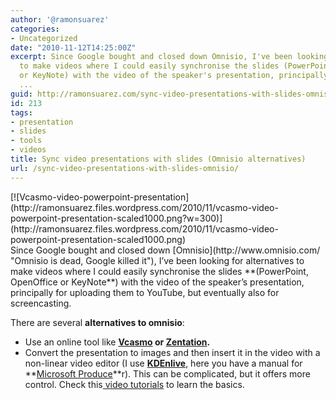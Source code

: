 ```yaml
---
author: '@ramonsuarez'
categories:
- Uncategorized
date: "2010-11-12T14:25:00Z"
excerpt: Since Google bought and closed down Omnisio, I've been looking for alternatives
  to make videos where I could easily synchronise the slides (PowerPoint, OpenOffice
  or KeyNote) with the video of the speaker's presentation, principally for uploading
  ...
guid: http://ramonsuarez.com/sync-video-presentations-with-slides-omnisio
id: 213
tags:
- presentation
- slides
- tools
- videos
title: Sync video presentations with slides (Omnisio alternatives)
url: /sync-video-presentations-with-slides-omnisio/
---
```


<div class="p_embed p_image_embed">[![Vcasmo-video-powerpoint-presentation](http://ramonsuarez.files.wordpress.com/2010/11/vcasmo-video-powerpoint-presentation-scaled1000.png?w=300)](http://ramonsuarez.files.wordpress.com/2010/11/vcasmo-video-powerpoint-presentation-scaled1000.png)</div>Since Google bought and closed down [Omnisio](http://www.omnisio.com/ "Omnisio is dead, Google killed it"), I’ve been looking for alternatives to make videos where I could easily synchronise the slides **(PowerPoint, OpenOffice or KeyNote**) with the video of the speaker’s presentation, principally for uploading them to YouTube, but eventually also for screencasting.

There are several **alternatives to omnisio**:

- Use an online tool like **[Vcasmo](http://bit.ly/aXbIT0 "Vcasmo") or [Zentation](http://bit.ly/bvrUpA "Zentation").**
- Convert the presentation to images and then insert it in the video with a non-linear video editor (I use **[KDEnlive](http://www.kdenlive.org/ "KDEnlive free video editor for Mac and Linux")**, here you have a manual for **[Microsoft Produce](http://bit.ly/by7Yue "Microsoft Producer and PowerPoint howto")**r). This can be complicated, but it offers more control. Check this[ video tutorials](http://www.kdenlive.org/tutorial "KDEnlive video tutorials") to learn the basics.